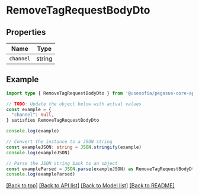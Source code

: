 
# RemoveTagRequestBodyDto


## Properties

Name | Type
------------ | -------------
`channel` | string

## Example

```typescript
import type { RemoveTagRequestBodyDto } from '@usesofia/pegasus-core-api-sdk'

// TODO: Update the object below with actual values
const example = {
  "channel": null,
} satisfies RemoveTagRequestBodyDto

console.log(example)

// Convert the instance to a JSON string
const exampleJSON: string = JSON.stringify(example)
console.log(exampleJSON)

// Parse the JSON string back to an object
const exampleParsed = JSON.parse(exampleJSON) as RemoveTagRequestBodyDto
console.log(exampleParsed)
```

[[Back to top]](#) [[Back to API list]](../README.md#api-endpoints) [[Back to Model list]](../README.md#models) [[Back to README]](../README.md)


